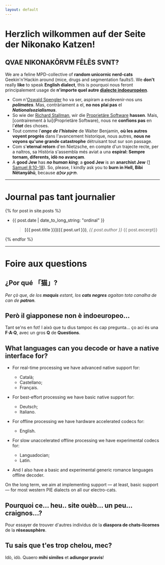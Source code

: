 ```yaml
---
layout: default
---
```


# **Herzlich wilkommen auf der Seite der Nikonako Katzen!**

## QVAE NIKONAKŌRVM FĒLĒS SVNT?

We are a feline MPD-collective of **random unicornic nerd-cats** Geekin'n'Hackin
around (mice, drugs and segmentation faults!). We **don't** really **like** to
speak **English dialect**, this is pourquoi nous feront principalement usage de
**n'importe quel autre [dialecte
indoeuropéen](https://upload.wikimedia.org/wikipedia/commons/4/4f/IndoEuropeanTree.svg)**.

- Com n'[Oswald
  Spengler](https://en.wikipedia.org/w/index.php?title=Oswald_Spengler&oldid=1213605401)
  ho va ser, aspiram a esdevenir-nos uns ***polímates***. Mas, contràriament a
  el, **no nos plai pas** el ***Nationalsozialismus***.
- So wie der [Richard Stallman](https://de.wikipedia.org/wiki/Richard_Stallman),
  wir die [Proprietäre
  Software](https://de.wikipedia.org/wiki/Propriet%C3%A4re_Software) **hassen**.
  Mais, [contrairement à lui](Proprietäre Software), nous ne **confions pas** en
  l'***état*** des choses.
- Tout comme l'***ange de l'histoire*** de Walter Benjamin, **où les autres voyent
  progrès** dans l'avancement historique, nous autres, **nous ne voyons qu'une
  grande catastrophe** détruisant tout sur son passage.
- Com s'**eternal retorn** d'en Nietzsche, en compte d'un trajecte recte, per a
  naltros, sa Història s'assembla més aviat a una **espiral: Sempre tornam,
  diferents, idò no avançam**.
- A **good Jew** has ***no human king***; a **good Jew** is an **anarchist Jew**
([1 Samuel 8:10-18](https://www.sefaria.org/I_Samuel.8.10-18)). So, please, I
kindly ask you to **burn in Hell, Bibi Nētanyāhū**, because ***תִּיקּוּן עוֹלָם***.

---

# **Journal pas tant journalier**

{% for post in site.posts %}
- {{ post.date | date_to_long_string: "ordinal" }}

  > **[{{ post.title }}]({{ post.url }})**, _{{ post.author }}_
  > {{ post.excerpt}}

{% endfor %}

---

# **Foire aux questions**

## ¿Por qué 「猫」?

*Per çò que, de los **maquis** estant, los **cats negres** agaitan tota canalha
de can de **patron**.*

## Però il giapponese non è indoeuropeo…

Tant se'ns en fot! I això que tu dius tampoc és cap pregunta… ço ací és una
**F·A·Q**, avec un gros **Q** de **Questions**.

## What languages can you decode or have a native interface for?

- For real-time processing we have advanced native support for:
    - Català;
    - Castellano;
    - Français.

- For best-effort processing we have basic native support for:
    - Deutsch;
    - Italiano.

- For offline processing we have hardware accelerated codecs for:
    - English.

- For slow unaccelerated offline processing we have experimental codecs for:
    - Languadocian;
    - Latin.

- And I also have a basic and experimental generic romance languages offline
  decoder.

On the long term, we aim at implementing support — at least, basic support — for
most western PIE dialects on all our electro-cats.

## Pourquoi ce… heu.. site ouèb… un peu… craignos…?

Pour essayer de trouver d'autres individus de la **diaspora de chats-licornes**
de la **réseausphère**.

## Tu sais que t'es trop chelou, mec?

Idò, idò. Quaero **mihi similes** et **adiungor pravis**!
